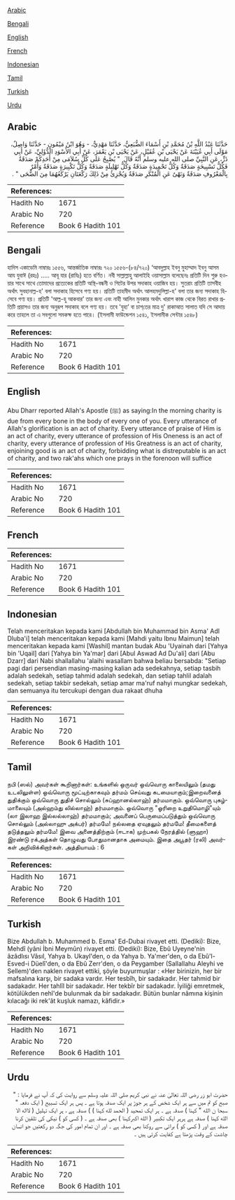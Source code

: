 [Arabic](#arabic)

[Bengali](#bengali)

[English](#english)

[French](#french)

[Indonesian](#indonesian)

[Tamil](#tamil)

[Turkish](#turkish)

[Urdu](#urdu)

## Arabic


<div dir="rtl" lang="ar" style={{fontSize:'larger',backgroundColor:'#f8f9fa',padding:20}}>
حَدَّثَنَا عَبْدُ اللَّهِ بْنُ مُحَمَّدِ بْنِ أَسْمَاءَ الضُّبَعِيُّ، حَدَّثَنَا مَهْدِيٌّ، - وَهُوَ ابْنُ مَيْمُونٍ - حَدَّثَنَا وَاصِلٌ، مَوْلَى أَبِي عُيَيْنَةَ عَنْ يَحْيَى بْنِ عُقَيْلٍ، عَنْ يَحْيَى بْنِ يَعْمَرَ، عَنْ أَبِي الأَسْوَدِ الدُّؤَلِيِّ، عَنْ أَبِي ذَرٍّ، عَنِ النَّبِيِّ صلى الله عليه وسلم أَنَّهُ قَالَ ‏ "‏ يُصْبِحُ عَلَى كُلِّ سُلاَمَى مِنْ أَحَدِكُمْ صَدَقَةٌ فَكُلُّ تَسْبِيحَةٍ صَدَقَةٌ وَكُلُّ تَحْمِيدَةٍ صَدَقَةٌ وَكُلُّ تَهْلِيلَةٍ صَدَقَةٌ وَكُلُّ تَكْبِيرَةٍ صَدَقَةٌ وَأَمْرٌ بِالْمَعْرُوفِ صَدَقَةٌ وَنَهْىٌ عَنِ الْمُنْكَرِ صَدَقَةٌ وَيُجْزِئُ مِنْ ذَلِكَ رَكْعَتَانِ يَرْكَعُهُمَا مِنَ الضُّحَى ‏"‏ ‏.‏
</div>
<div style={{backgroundColor:'#f8f9fa',padding:20, marginBottom: 10}}><table> <thead> <tr> <th>References:</th> <th></th> </tr> </thead> <tbody><tr><td>Hadith No</td><td>1671</td></tr><tr><td>Arabic No</td><td>720</td></tr><tr><td>Reference</td><td>Book 6 Hadith 101</td></tr></tbody></table></div>

## Bengali


<div dir="ltr" lang="bn" style={{fontSize:'larger',backgroundColor:'#f8f9fa',padding:20}}>
হাদিস একাডেমি নাম্বারঃ ১৫৫৬, আন্তর্জাতিক নাম্বারঃ ৭২০ ১৫৫৬-(৮৪/৭২০) ‘আবদুল্লাহ ইবনু মুহাম্মাদ ইবনু আসম আয যুবাঈ (রহঃ) ..... আবূ যার (রাযিঃ) হতে বর্ণিত। নবী সাল্লাল্লাহু আলাইহি ওয়াসাল্লাম বলেছেনঃ প্রতিটি দিন শুরু হওয়ার সাথে সাথে তোমাদের প্রত্যেকের প্রতিটি অস্থি-বন্ধনী ও গিটের উপর সদাকাহ ওয়াজিব হয়। সুতরাং প্রতিটি তাসবীহ অর্থাৎ সুবহানাল্ল-হ' বলা সদাকাহ হিসেবে গণ্য হয়। প্রতিটি তাহমীদ অর্থাৎ আলহমদুলিল্লা-হ' বলা তার জন্য সদাকাহ হিসেবে গণ্য হয়। প্রতিটি 'আল্ল-হু আকবার’ তার জন্য এবং নাহী আলিন মুনকার অর্থাৎ খারাপ কাজ থেকে বিরত রাখার প্রতিটি প্রয়াসও তার জন্য অনুরূপ সদাকাহ বলে গণ্য হয়। তবে 'যুহা’ বা চাশ্‌তের মাত্র দু' রাকাআত সালাত যদি সে আদায় করে তাহলে তা এ সবগুলো সমকক্ষ হতে পারে। (ইসলামী ফাউন্ডেশন ১৫৪১, ইসলামীক সেন্টার ১৫৪৮)
</div>
<div style={{backgroundColor:'#f8f9fa',padding:20, marginBottom: 10}}><table> <thead> <tr> <th>References:</th> <th></th> </tr> </thead> <tbody><tr><td>Hadith No</td><td>1671</td></tr><tr><td>Arabic No</td><td>720</td></tr><tr><td>Reference</td><td>Book 6 Hadith 101</td></tr></tbody></table></div>

## English


<div dir="ltr" lang="en" style={{fontSize:'larger',backgroundColor:'#f8f9fa',padding:20}}>
Abu Dharr reported Allah's Apostle (ﷺ) as saying:In the morning charity is due from every bone in the body of every one of you. Every utterance of Allah's glorification is an act of charity. Every utterance of praise of Him is an act of charity, every utterance of profession of His Oneness is an act of charity, every utterance of profession of His Greatness is an act of charity, enjoining good is an act of charity, forbidding what is distreputable is an act of charity, and two rak'ahs which one prays in the forenoon will suffice
</div>
<div style={{backgroundColor:'#f8f9fa',padding:20, marginBottom: 10}}><table> <thead> <tr> <th>References:</th> <th></th> </tr> </thead> <tbody><tr><td>Hadith No</td><td>1671</td></tr><tr><td>Arabic No</td><td>720</td></tr><tr><td>Reference</td><td>Book 6 Hadith 101</td></tr></tbody></table></div>

## French


<div dir="ltr" lang="fr" style={{fontSize:'larger',backgroundColor:'#f8f9fa',padding:20}}>

</div>
<div style={{backgroundColor:'#f8f9fa',padding:20, marginBottom: 10}}><table> <thead> <tr> <th>References:</th> <th></th> </tr> </thead> <tbody><tr><td>Hadith No</td><td>1671</td></tr><tr><td>Arabic No</td><td>720</td></tr><tr><td>Reference</td><td>Book 6 Hadith 101</td></tr></tbody></table></div>

## Indonesian


<div dir="ltr" lang="id" style={{fontSize:'larger',backgroundColor:'#f8f9fa',padding:20}}>
Telah menceritakan kepada kami [Abdullah bin Muhammad bin Asma' Adl Dluba'i] telah menceritakan kepada kami [Mahdi yaitu Ibnu Maimun] telah menceritakan kepada kami [Washil] mantan budak Abu 'Uyainah dari [Yahya bin 'Uqail] dari [Yahya bin Ya'mar] dari [Abul Aswad Ad Du'ali] dari [Abu Dzarr] dari Nabi shallallahu 'alaihi wasallam bahwa beliau bersabda: "Setiap pagi dari persendian masing-masing kalian ada sedekahnya, setiap tasbih adalah sedekah, setiap tahmid adalah sedekah, dan setiap tahlil adalah sedekah, setiap takbir sedekah, setiap amar ma'ruf nahyi mungkar sedekah, dan semuanya itu tercukupi dengan dua rakaat dhuha
</div>
<div style={{backgroundColor:'#f8f9fa',padding:20, marginBottom: 10}}><table> <thead> <tr> <th>References:</th> <th></th> </tr> </thead> <tbody><tr><td>Hadith No</td><td>1671</td></tr><tr><td>Arabic No</td><td>720</td></tr><tr><td>Reference</td><td>Book 6 Hadith 101</td></tr></tbody></table></div>

## Tamil


<div dir="ltr" lang="ta" style={{fontSize:'larger',backgroundColor:'#f8f9fa',padding:20}}>
நபி (ஸல்) அவர்கள் கூறினார்கள்: உங்களில் ஒருவர் ஒவ்வொரு காலையிலும் (தமது உடலிலுள்ள) ஒவ்வொரு மூட்டிற்காகவும் தர்மம் செய்வது கடமையாகும்;இறைவனைத் துதிக்கும் ஒவ்வொரு துதிச் சொல்லும் (சுப்ஹானல்லாஹ்) தர்மமாகும். ஒவ்வொரு புகழ்மாலையும் (அல்ஹம்து லில்லாஹ்) தர்மமாகும். ஒவ்வொரு "ஓரிறை உறுதிமொழி"யும் (லா இலாஹ இல்லல்லாஹ்) தர்மமாகும்; அவனைப் பெருமைப்படுத்தும் ஒவ்வொரு சொல்லும் (அல்லாஹு அக்பர்) தர்மமே! நல்லதை ஏவுதலும் தர்மமே! தீமைகளைத் தடுத்தலும் தர்மமே! இவை அனைத்திற்கும் (ஈடாக) முற்பகல் நேரத்தில் (ளுஹா) இரண்டு ரக்அத்கள் தொழுவது போதுமானதாக அமையும். இதை அபூதர் (ரலி) அவர்கள் அறிவிக்கிறார்கள். அத்தியாயம் : 6
</div>
<div style={{backgroundColor:'#f8f9fa',padding:20, marginBottom: 10}}><table> <thead> <tr> <th>References:</th> <th></th> </tr> </thead> <tbody><tr><td>Hadith No</td><td>1671</td></tr><tr><td>Arabic No</td><td>720</td></tr><tr><td>Reference</td><td>Book 6 Hadith 101</td></tr></tbody></table></div>

## Turkish


<div dir="ltr" lang="tr" style={{fontSize:'larger',backgroundColor:'#f8f9fa',padding:20}}>
Bize Abdullah b. Muhammed b. Esma' Ed-Dubai rivayet etti. (Dediki): Bize, Mehdî (yâni İbni Meymûn) rivayet etti. (Dediki): Bize, Ebû Uyeyne'nin âzâdlısı Vâsıl, Yahya b. Ukayl'den, o da Yahya b. Ya'mer'den, o da Ebû'l-Esved-i Düelî'den, o da Ebû Zerr'den, o da Peygamber (Sallallahu Aleyhi ve Sellem)'den naklen rivayet ettiki, şöyle buyurmuşlar : «Her birinizin, her bir mafsalına karşı, bir sadaka vardır. Her tesbîh, bir sadakadır. Her tahmid bir sadakadır. Her tahlîl bir sadakadır. Her tekbîr bir sadakadır. İyiliği emretmek, kötülükden nehî'de bulunmak da bir sadakadır. Bütün bunlar nâmına kişinin kılacağı iki rek'ât kuşluk namazı, kâfidir.»
</div>
<div style={{backgroundColor:'#f8f9fa',padding:20, marginBottom: 10}}><table> <thead> <tr> <th>References:</th> <th></th> </tr> </thead> <tbody><tr><td>Hadith No</td><td>1671</td></tr><tr><td>Arabic No</td><td>720</td></tr><tr><td>Reference</td><td>Book 6 Hadith 101</td></tr></tbody></table></div>

## Urdu


<div dir="rtl" lang="ur" style={{fontSize:'larger',backgroundColor:'#f8f9fa',padding:20}}>
حضرت ابو زر رضی اللہ تعالیٰ عنہ نے نبی کریم صلی اللہ علیہ وسلم سے روایت کی کہ آپ نے فرمایا : " صبح کو تم میں سے ہر ایک شخص کے ہر جوڑ پر ایک صدقہ ہوتا ہے ۔ پس ہر ایک تسبیح ( ایک دفعہ " سبحا ن الله " کہنا ) صدقہ ہے ۔ ہر ایک تمحید ( الحمد لله کہنا ) ) صدقہ ہے ، ہر ایک تہلیل ( لااله الا الله کہنا ) صدقہ ہے ہرہر ایک تکبیر ( الله اكبرکہنا ) بھی صدقہ ہے ۔ ( کسی کو ) نیکی کی تلقین کرنا صدقہ ہے اور ( کسی کو ) برائی سے روکنا بھی صدقہ ہے ۔ اور ان تمام امور کی جگہ دو رکعتیں جو انسان چاشت کے وقت پڑھتا ہے کفایت کرتی ہیں ۔
</div>
<div style={{backgroundColor:'#f8f9fa',padding:20, marginBottom: 10}}><table> <thead> <tr> <th>References:</th> <th></th> </tr> </thead> <tbody><tr><td>Hadith No</td><td>1671</td></tr><tr><td>Arabic No</td><td>720</td></tr><tr><td>Reference</td><td>Book 6 Hadith 101</td></tr></tbody></table></div>